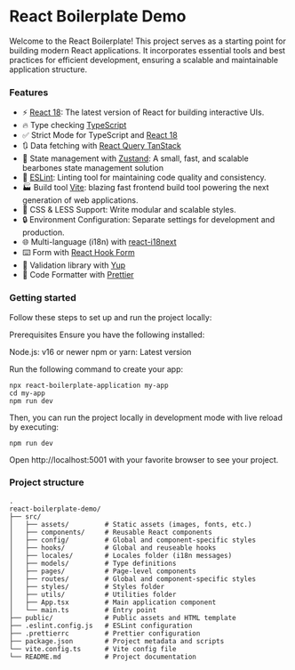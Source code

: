 # React Boilerplate Demo

Welcome to the React Boilerplate! This project serves as a starting point for building modern React applications. It incorporates essential tools and best practices for efficient development, ensuring a scalable and maintainable application structure.

### Features

- ⚡ [React 18](https://react.dev/): The latest version of React for building interactive UIs.
- 🔥 Type checking [TypeScript](https://www.typescriptlang.org)
- ✅ Strict Mode for TypeScript and [React 18](https://react.dev)
- 🔃 Data fetching with [React Query TanStack](https://tanstack.com/query/latest)
- 🐻 State management with [Zustand](https://zustand.docs.pmnd.rs/getting-started/introduction): A small, fast, and scalable bearbones state management solution
- 📏 [ESLint](https://eslint.org): Linting tool for maintaining code quality and consistency.
- 🏭 Build tool [Vite](https://vite.dev/guide/): blazing fast frontend build tool powering the next generation of web applications.
- 🎨 CSS & LESS Support: Write modular and scalable styles.
- 🔒 Environment Configuration: Separate settings for development and production.
- 🌐 Multi-language (i18n) with [react-i18next](https://react.i18next.com/)
- ⌨️ Form with [React Hook Form](https://react-hook-form.com)
- 🔴 Validation library with [Yup](https://github.com/jquense/yup)
- 💖 Code Formatter with [Prettier](https://prettier.io)

### Getting started

Follow these steps to set up and run the project locally:

Prerequisites
Ensure you have the following installed:

Node.js: v16 or newer
npm or yarn: Latest version

Run the following command to create your app:

```shell
npx react-boilerplate-application my-app
cd my-app
npm run dev
```

<!-- Run the following command on your local environment:

```shell
npm install
``` -->

Then, you can run the project locally in development mode with live reload by executing:

```shell
npm run dev
```

Open http://localhost:5001 with your favorite browser to see your project.

### Project structure

```shell
.
react-boilerplate-demo/
├── src/
│   ├── assets/         # Static assets (images, fonts, etc.)
│   ├── components/     # Reusable React components
│   ├── config/         # Global and component-specific styles
│   ├── hooks/          # Global and reuseable hooks
│   ├── locales/        # Locales folder (i18n messages)
│   ├── models/         # Type definitions
│   ├── pages/          # Page-level components
│   ├── routes/         # Global and component-specific styles
│   ├── styles/         # Styles folder
│   ├── utils/          # Utilities folder
│   ├── App.tsx         # Main application component
│   └── main.ts         # Entry point
├── public/             # Public assets and HTML template
├── .eslint.config.js   # ESLint configuration
├── .prettierrc         # Prettier configuration
├── package.json        # Project metadata and scripts
└── vite.config.ts      # Vite config file
└── README.md           # Project documentation
```
